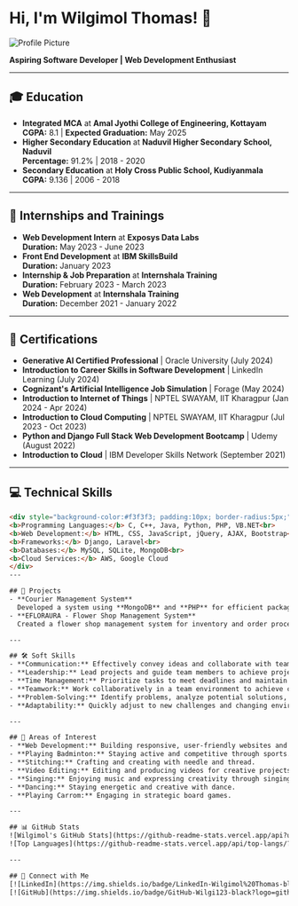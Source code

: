 # Hi, I'm Wilgimol Thomas! 👋

![Profile Picture](https://avatars.githubusercontent.com/u/your-profile-picture-id) <!-- Replace with your profile picture URL -->

**Aspiring Software Developer | Web Development Enthusiast**

---

## 🎓 Education
- **Integrated MCA** at **Amal Jyothi College of Engineering, Kottayam**  
  **CGPA:** 8.1 | **Expected Graduation:** May 2025
- **Higher Secondary Education** at **Naduvil Higher Secondary School, Naduvil**  
  **Percentage:** 91.2% | 2018 - 2020
- **Secondary Education** at **Holy Cross Public School, Kudiyanmala**  
  **CGPA:** 9.136 | 2006 - 2018

---

## 💼 Internships and Trainings
- **Web Development Intern** at **Exposys Data Labs**  
  **Duration:** May 2023 - June 2023
- **Front End Development** at **IBM SkillsBuild**  
  **Duration:** January 2023
- **Internship & Job Preparation** at **Internshala Training**  
  **Duration:** February 2023 - March 2023
- **Web Development** at **Internshala Training**  
  **Duration:** December 2021 - January 2022

---

## 📜 Certifications
- **Generative AI Certified Professional** | Oracle University (July 2024)
- **Introduction to Career Skills in Software Development** | LinkedIn Learning (July 2024)
- **Cognizant's Artificial Intelligence Job Simulation** | Forage (May 2024)
- **Introduction to Internet of Things** | NPTEL SWAYAM, IIT Kharagpur (Jan 2024 - Apr 2024)
- **Introduction to Cloud Computing** | NPTEL SWAYAM, IIT Kharagpur (Jul 2023 - Oct 2023)
- **Python and Django Full Stack Web Development Bootcamp** | Udemy (August 2022)
- **Introduction to Cloud** | IBM Developer Skills Network (September 2021)

---

## 💻 Technical Skills

```html
<div style="background-color:#f3f3f3; padding:10px; border-radius:5px;">
<b>Programming Languages:</b> C, C++, Java, Python, PHP, VB.NET<br>
<b>Web Development:</b> HTML, CSS, JavaScript, jQuery, AJAX, Bootstrap<br>
<b>Frameworks:</b> Django, Laravel<br>
<b>Databases:</b> MySQL, SQLite, MongoDB<br>
<b>Cloud Services:</b> AWS, Google Cloud
</div>
---

## 🚀 Projects
- **Courier Management System**  
  Developed a system using **MongoDB** and **PHP** for efficient package tracking, delivery scheduling, and status updates (April 2024 - May 2024).
- **EFLORAURA - Flower Shop Management System**  
  Created a flower shop management system for inventory and order processing using **PHP** and **MySQL** (January 2023 - April 2023).

---

## 🛠️ Soft Skills
- **Communication:** Effectively convey ideas and collaborate with team members.
- **Leadership:** Lead projects and guide team members to achieve project goals.
- **Time Management:** Prioritize tasks to meet deadlines and maintain productivity.
- **Teamwork:** Work collaboratively in a team environment to achieve common objectives.
- **Problem-Solving:** Identify problems, analyze potential solutions, and implement effective fixes.
- **Adaptability:** Quickly adjust to new challenges and changing environments.

---

## 🎯 Areas of Interest
- **Web Development:** Building responsive, user-friendly websites and web applications.
- **Playing Badminton:** Staying active and competitive through sports.
- **Stitching:** Crafting and creating with needle and thread.
- **Video Editing:** Editing and producing videos for creative projects.
- **Singing:** Enjoying music and expressing creativity through singing.
- **Dancing:** Staying energetic and creative with dance.
- **Playing Carrom:** Engaging in strategic board games.

---

## 📊 GitHub Stats
![Wilgimol's GitHub Stats](https://github-readme-stats.vercel.app/api?username=Wilgi123&show_icons=true&theme=radical)
![Top Languages](https://github-readme-stats.vercel.app/api/top-langs/?username=Wilgi123&layout=compact&theme=radical)

---

## 🔗 Connect with Me
[![LinkedIn](https://img.shields.io/badge/LinkedIn-Wilgimol%20Thomas-blue?logo=linkedin&style=for-the-badge)](http://www.linkedin.com/in/wilgimolthomas)
[![GitHub](https://img.shields.io/badge/GitHub-Wilgi123-black?logo=github&style=for-the-badge)](https://github.com/Wilgi123)
